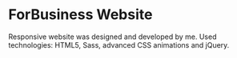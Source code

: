 # ForBusiness Website
Responsive website was designed and developed by me. Used technologies: HTML5, Sass, advanced CSS animations and jQuery.